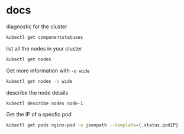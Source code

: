 # docs

diagnostic for the cluster
```bash
kubectl get componentstatuses
```

list all the nodes in your cluster
```bash
kubectl get nodes
```

Get more information with `-o wide`
```bash
kubectl get nodes -o wide
```

describe the node details
```bash
kubectl describe nodes node-1
```

Get the IP of a specfic pod
```bash
kubectl get pods nginx-pod -o jsonpath --template={.status.podIP}
```
